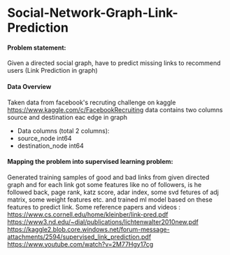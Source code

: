 # Social-Network-Graph-Link-Prediction
#### Problem statement:
Given a directed social graph, have to predict missing links to recommend users (Link Prediction in graph)

#### Data Overview
Taken data from facebook's recruting challenge on kaggle https://www.kaggle.com/c/FacebookRecruiting
data contains two columns source and destination eac edge in graph

- Data columns (total 2 columns):  
- source_node         int64  
- destination_node    int64  

#### Mapping the problem into supervised learning problem:
Generated training samples of good and bad links from given directed graph and for each link got some features like no of followers, is he followed back, page rank, katz score, adar index, some svd fetures of adj matrix, some weight features etc. and trained ml model based on these features to predict link.
Some reference papers and videos :
https://www.cs.cornell.edu/home/kleinber/link-pred.pdf
https://www3.nd.edu/~dial/publications/lichtenwalter2010new.pdf
https://kaggle2.blob.core.windows.net/forum-message-attachments/2594/supervised_link_prediction.pdf
https://www.youtube.com/watch?v=2M77Hgy17cg
